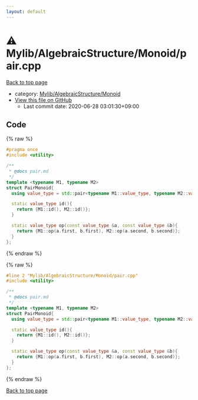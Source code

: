```yaml
---
layout: default
---
```


<!-- mathjax config similar to math.stackexchange -->
<script type="text/javascript" async
  src="https://cdnjs.cloudflare.com/ajax/libs/mathjax/2.7.5/MathJax.js?config=TeX-MML-AM_CHTML">
</script>
<script type="text/x-mathjax-config">
  MathJax.Hub.Config({
    TeX: { equationNumbers: { autoNumber: "AMS" }},
    tex2jax: {
      inlineMath: [ ['$','$'] ],
      processEscapes: true
    },
    "HTML-CSS": { matchFontHeight: false },
    displayAlign: "left",
    displayIndent: "2em"
  });
</script>

<script type="text/javascript" src="https://cdnjs.cloudflare.com/ajax/libs/jquery/3.4.1/jquery.min.js"></script>
<script src="https://cdn.jsdelivr.net/npm/jquery-balloon-js@1.1.2/jquery.balloon.min.js" integrity="sha256-ZEYs9VrgAeNuPvs15E39OsyOJaIkXEEt10fzxJ20+2I=" crossorigin="anonymous"></script>
<script type="text/javascript" src="../../../../assets/js/copy-button.js"></script>
<link rel="stylesheet" href="../../../../assets/css/copy-button.css" />


# :warning: Mylib/AlgebraicStructure/Monoid/pair.cpp

<a href="../../../../index.html">Back to top page</a>

* category: <a href="../../../../index.html#b9ce8b1117f3871719e4d3859e7574c9">Mylib/AlgebraicStructure/Monoid</a>
* <a href="{{ site.github.repository_url }}/blob/master/Mylib/AlgebraicStructure/Monoid/pair.cpp">View this file on GitHub</a>
    - Last commit date: 2020-06-28 03:01:30+09:00




## Code

<a id="unbundled"></a>
{% raw %}
```cpp
#pragma once
#include <utility>

/**
 * @docs pair.md
 */
template <typename M1, typename M2>
struct PairMonoid{
  using value_type = std::pair<typename M1::value_type, typename M2::value_type>;

  static value_type id(){
    return {M1::id(), M2::id()};
  }

  static value_type op(const value_type &a, const value_type &b){
    return {M1::op(a.first, b.first), M2::op(a.second, b.second)};
  }
};

```
{% endraw %}

<a id="bundled"></a>
{% raw %}
```cpp
#line 2 "Mylib/AlgebraicStructure/Monoid/pair.cpp"
#include <utility>

/**
 * @docs pair.md
 */
template <typename M1, typename M2>
struct PairMonoid{
  using value_type = std::pair<typename M1::value_type, typename M2::value_type>;

  static value_type id(){
    return {M1::id(), M2::id()};
  }

  static value_type op(const value_type &a, const value_type &b){
    return {M1::op(a.first, b.first), M2::op(a.second, b.second)};
  }
};

```
{% endraw %}

<a href="../../../../index.html">Back to top page</a>

